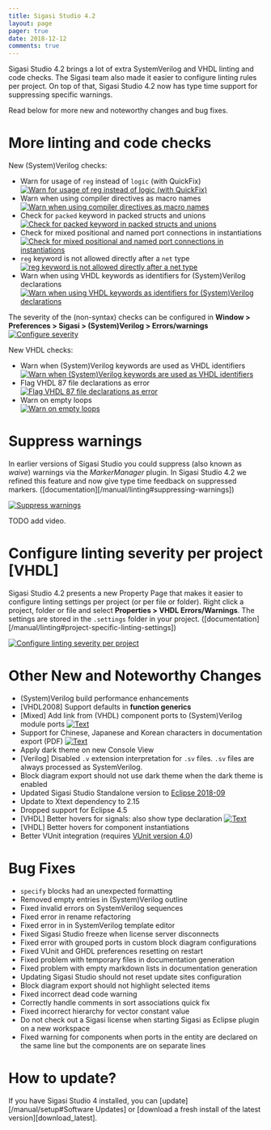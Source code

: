 ```yaml
---
title: Sigasi Studio 4.2
layout: page
pager: true
date: 2018-12-12
comments: true
---
```

Sigasi Studio 4.2 brings a lot of extra SystemVerilog and VHDL linting and code checks. The Sigasi team also made it easier to configure linting rules per project. On top of that, Sigasi Studio 4.2 now has type time support for suppressing specific warnings.

Read below for more new and noteworthy changes and bug fixes.

# More linting and code checks

New (System)Verilog checks:

* Warn for usage of `reg` instead of `logic` (with QuickFix)  
[![Warn for usage of `reg` instead of `logic` (with QuickFix)](/releasenotes/4.2/systemverilog_linting_reglogic.png "Warn for usage of `reg` instead of `logic` (with QuickFix)")](/releasenotes/4.2/systemverilog_linting_reglogic.png)
* Warn when using compiler directives as macro names  
[![Warn when using compiler directives as macro names](/releasenotes/4.2/systemverilog_linting_macronames.png "Warn when using compiler directives as macro names")](/releasenotes/4.2/systemverilog_linting_macronames.png)
* Check for `packed` keyword in packed structs and unions  
[![Check for `packed` keyword in packed structs and unions](/releasenotes/4.2/systemverilog_linting_packed.png "Check for `packed` keyword in packed structs and unions")](/releasenotes/4.2/systemverilog_linting_packed.png)
* Check for mixed positional and named port connections in instantiations  
[![Check for mixed positional and named port connections in instantiations](/releasenotes/4.2/systemverilog_linting_mixedports.png "Check for mixed positional and named port connections in instantiations")](/releasenotes/4.2/systemverilog_linting_mixedports.png)
* `reg` keyword is not allowed directly after a `net` type  
[![`reg` keyword is not allowed directly after a `net` type](/releasenotes/4.2/systemverilog_linting_reg.png "`reg` keyword is not allowed directly after a `net` type")](/releasenotes/4.2/systemverilog_linting_reg.png)
* Warn when using VHDL keywords as identifiers for (System)Verilog declarations  
[![Warn when using VHDL keywords as identifiers for (System)Verilog declarations](/releasenotes/4.2/systemverilog_linting_vhdl_keywords.png "Warn when using VHDL keywords as identifiers for (System)Verilog declarations")](/releasenotes/4.2/systemverilog_linting_vhdl_keywords.png)

The severity of the (non-syntax) checks can be configured in **Window > Preferences > Sigasi > (System)Verilog > Errors/warnings**
[![Configure severity](/releasenotes/4.2/systemverilog_linting_settings.png "Configure severity")](/releasenotes/4.2/systemverilog_linting_settings.png)

New VHDL checks:

* Warn when (System)Verilog keywords are used as VHDL identifiers  
[![Warn when (System)Verilog keywords are used as VHDL identifiers](/releasenotes/4.2/vhdl_linting_verilog_keyword.png "Warn when (System)Verilog keywords are used as VHDL identifiers")](/releasenotes/4.2/vhdl_linting_verilog_keyword.png)
* Flag VHDL 87 file declarations as error  
[![Flag VHDL 87 file declarations as error](/releasenotes/4.2/vhdl_file87.png "Flag VHDL 87 file declarations as error")](/releasenotes/4.2/vhdl_file87.png)
* Warn on empty loops  
[![ Warn on empty loops](/releasenotes/4.2/vhdl_empty_loops.png " Warn on empty loops")](/releasenotes/4.2/vhdl_empty_loops.png)

# Suppress warnings

In earlier versions of Sigasi Studio you could suppress (also known as *waive*) warnings via the *MarkerManager* plugin. In Sigasi Studio 4.2 we refined this feature and now give type time feedback on suppressed markers. ([documentation][/manual/linting#suppressing-warnings])

[![Suppress warnings](/releasenotes/4.2/suppress_a.png "Suppress warnings")](/releasenotes/4.2/suppress_a.png)

TODO add video.

# Configure linting severity per project \[VHDL]

Sigasi Studio 4.2 presents a new Property Page that makes it easier to configure linting settings per project (or per file or folder).
Right click a project, folder or file and select **Properties > VHDL Errors/Warnings**. The settings are stored in the `.settings` folder in your project. ([documentation][/manual/linting#project-specific-linting-settings])


[![Configure linting severity per project](/releasenotes/4.2/linting_severity_per_project.png "Configure linting severity per project")](/releasenotes/4.2/linting_severity_per_project.png)


# Other New and Noteworthy Changes

* (System)Verilog build performance enhancements
* \[VHDL2008] Support defaults in **function generics**
* \[Mixed] Add link from (VHDL) component ports to (System)Verilog module ports
[![Text](/releasenotes/4.2/vhdl_component_port_link_verilog.png "Text")](/releasenotes/4.2/vhdl_component_port_link_verilog.png)
* Support for Chinese, Japanese and Korean characters in documentation export (PDF)
[![Text](/releasenotes/4.2/korean_in_documentation.png "Text")](/releasenotes/4.2/korean_in_documentation.png)
* Apply dark theme on new Console View
* \[Verilog] Disabled `.v` extension interpretation for `.sv` files. `.sv` files are always processed as SystemVerilog.
* Block diagram export should not use dark theme when the dark theme is enabled
* Updated Sigasi Studio Standalone version to [Eclipse 2018-09](https://www.eclipse.org/eclipse/news/4.9/)
* Update to Xtext dependency to 2.15
* Dropped support for Eclipse 4.5
* \[VHDL] Better hovers for signals: also show type declaration
[![Text](/releasenotes/4.2/vhdl_hover_show_datatype.png "Text")](/releasenotes/4.2/vhdl_hover_show_datatype.png)
* \[VHDL] Better hovers for component instantiations
* Better VUnit integration (requires [VUnit version 4.0](https://vunit.github.io/cli.html#json-export))

# Bug Fixes

* `specify` blocks had an unexpected formatting
* Removed empty entries in (System)Verilog outline
* Fixed invalid errors on SystemVerilog sequences
* Fixed error in rename refactoring
* Fixed error in in SystemVerilog template editor
* Fixed Sigasi Studio freeze when license server disconnects
* Fixed error with grouped ports in custom block diagram configurations
* Fixed VUnit and GHDL preferences resetting on restart
* Fixed problem with temporary files in documentation generation
* Fixed problem with empty markdown lists in documentation generation
* Updating Sigasi Studio should not reset update sites configuration
* Block diagram export should not highlight selected items
* Fixed incorrect dead code warning
* Correctly handle comments in sort associations quick fix
* Fixed incorrect hierarchy for vector constant value
* Do not check out a Sigasi license when starting Sigasi as Eclipse plugin on a new workspace
* Fixed warning for components when ports in the entity are declared on the same line but the components are on separate lines

# How to update?

If you have Sigasi Studio 4 installed, you can [update][/manual/setup#Software Updates] or [download a fresh install of the latest version][download_latest].
